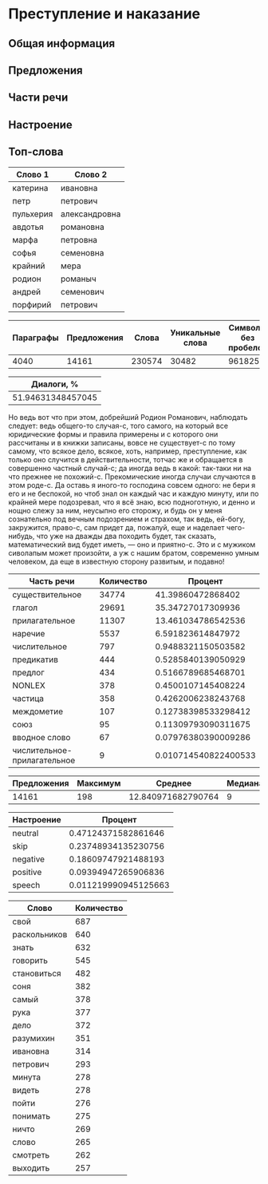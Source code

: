 # Преступление и наказание

## Общая информация

## Предложения

## Части речи

## Настроение

## Топ-слова

| Слово 1   | Слово 2       | 
|-----------|---------------| 
| катерина  | ивановна      | 
| петр      | петрович      | 
| пульхерия | александровна | 
| авдотья   | романовна     | 
| марфа     | петровна      | 
| софья     | семеновна     | 
| крайний   | мера          | 
| родион    | романыч       | 
| андрей    | семенович     | 
| порфирий  | петрович      | 


| Параграфы | Предложения | Слова  | Уникальные слова | Символы без пробелов | Всего символов | 
|-----------|-------------|--------|------------------|----------------------|----------------| 
| 4040      | 14161       | 230574 | 30482            | 961825               | 1136424        | 


| Диалоги, %        | 
|-------------------| 
| 51.94631348457045 | 


Но ведь вот что при этом, добрейший Родион Романович, наблюдать следует: ведь общего-то случая-с, того самого, на который все юридические формы и правила примерены и с которого они рассчитаны и в книжки записаны, вовсе не существует-с по тому самому, что всякое дело, всякое, хоть, например, преступление, как только оно случится в действительности, тотчас же и обращается в совершенно частный случай-с; да иногда ведь в какой: так-таки ни на что прежнее не похожий-с. Прекомические иногда случаи случаются в этом роде-с. Да оставь я иного-то господина совсем одного: не бери я его и не беспокой, но чтоб знал он каждый час и каждую минуту, или по крайней мере подозревал, что я всё знаю, всю подноготную, и денно и нощно слежу за ним, неусыпно его сторожу, и будь он у меня сознательно под вечным подозрением и страхом, так ведь, ей-богу, закружится, право-с, сам придет да, пожалуй, еще и наделает чего-нибудь, что уже на дважды два походить будет, так сказать, математический вид будет иметь, — оно и приятно-с. Это и с мужиком сиволапым может произойти, а уж с нашим братом, современно умным человеком, да еще в известную сторону развитым, и подавно!


| Часть речи                  | Количество | Процент              | 
|-----------------------------|------------|----------------------| 
| существительное             | 34774      | 41.39860472868402    | 
| глагол                      | 29691      | 35.34727017309936    | 
| прилагательное              | 11307      | 13.461034786542536   | 
| наречие                     | 5537       | 6.591823614847972    | 
| числительное                | 797        | 0.9488321150503582   | 
| предикатив                  | 444        | 0.5285840139050929   | 
| предлог                     | 434        | 0.5166789685468701   | 
| NONLEX                      | 378        | 0.4500107145408224   | 
| частица                     | 358        | 0.4262006238243768   | 
| междометие                  | 107        | 0.12738398533298412  | 
| союз                        | 95         | 0.11309793090311675  | 
| вводное слово               | 67         | 0.07976380390009286  | 
| числительное-прилагательное | 9          | 0.010714540822400533 | 


| Предложения | Максимум | Среднее            | Медиана | Мода | 
|-------------|----------|--------------------|---------|------| 
| 14161       | 198      | 12.840971682790764 | 9       | 3    | 


| Настроение | Процент              | 
|------------|----------------------| 
| neutral    | 0.47124371582861646  | 
| skip       | 0.23748934135230756  | 
| negative   | 0.18609747921488193  | 
| positive   | 0.09394947265906836  | 
| speech     | 0.011219990945125663 | 


| Слово        | Количество | 
|--------------|------------| 
| свой         | 687        | 
| раскольников | 640        | 
| знать        | 632        | 
| говорить     | 545        | 
| становиться  | 482        | 
| соня         | 382        | 
| самый        | 378        | 
| рука         | 377        | 
| дело         | 372        | 
| разумихин    | 351        | 
| ивановна     | 314        | 
| петрович     | 293        | 
| минута       | 278        | 
| видеть       | 278        | 
| пойти        | 276        | 
| понимать     | 275        | 
| ничто        | 269        | 
| слово        | 265        | 
| смотреть     | 262        | 
| выходить     | 257        | 
